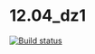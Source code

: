 # 12.04_dz1

[![Build status](https://ci.appveyor.com/api/projects/status/3hbwtnn588yi30om?svg=true)](https://ci.appveyor.com/project/Al101010/12-04-dz1)